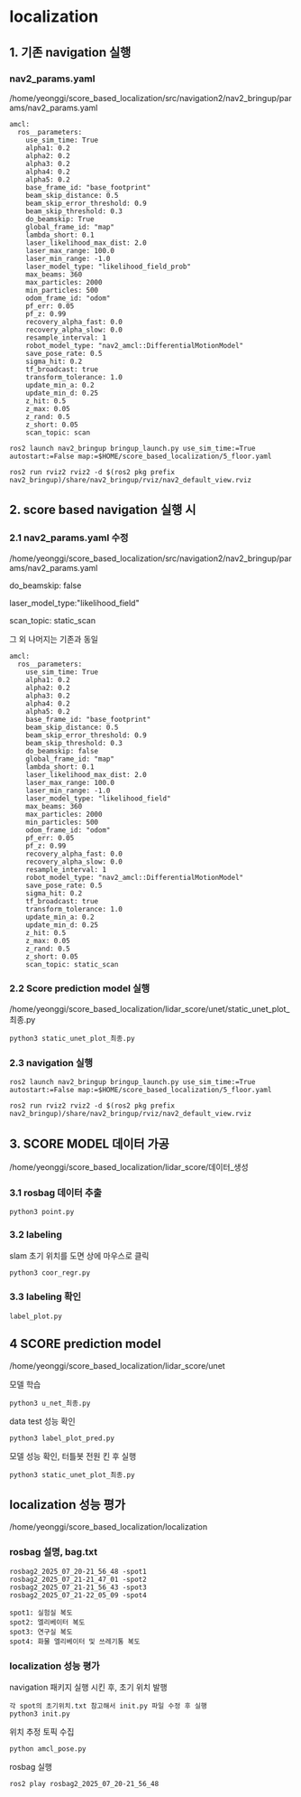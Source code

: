 # localization
## 1. 기존 navigation 실행
### nav2_params.yaml
/home/yeonggi/score_based_localization/src/navigation2/nav2_bringup/params/nav2_params.yaml
```
amcl:
  ros__parameters:
    use_sim_time: True
    alpha1: 0.2
    alpha2: 0.2
    alpha3: 0.2
    alpha4: 0.2
    alpha5: 0.2
    base_frame_id: "base_footprint"
    beam_skip_distance: 0.5
    beam_skip_error_threshold: 0.9
    beam_skip_threshold: 0.3
    do_beamskip: True
    global_frame_id: "map"
    lambda_short: 0.1
    laser_likelihood_max_dist: 2.0
    laser_max_range: 100.0
    laser_min_range: -1.0
    laser_model_type: "likelihood_field_prob"
    max_beams: 360
    max_particles: 2000
    min_particles: 500
    odom_frame_id: "odom"
    pf_err: 0.05
    pf_z: 0.99
    recovery_alpha_fast: 0.0
    recovery_alpha_slow: 0.0
    resample_interval: 1
    robot_model_type: "nav2_amcl::DifferentialMotionModel"
    save_pose_rate: 0.5
    sigma_hit: 0.2
    tf_broadcast: true
    transform_tolerance: 1.0
    update_min_a: 0.2
    update_min_d: 0.25
    z_hit: 0.5
    z_max: 0.05
    z_rand: 0.5
    z_short: 0.05
    scan_topic: scan
```
```
ros2 launch nav2_bringup bringup_launch.py use_sim_time:=True autostart:=False map:=$HOME/score_based_localization/5_floor.yaml
```    
```
ros2 run rviz2 rviz2 -d $(ros2 pkg prefix nav2_bringup)/share/nav2_bringup/rviz/nav2_default_view.rviz
```
## 2. score based navigation 실행 시 
### 2.1 nav2_params.yaml 수정
/home/yeonggi/score_based_localization/src/navigation2/nav2_bringup/params/nav2_params.yaml

do_beamskip: false 

laser_model_type:"likelihood_field"

scan_topic: static_scan 

그 외 나머지는 기존과 동일
```
amcl:
  ros__parameters:
    use_sim_time: True
    alpha1: 0.2
    alpha2: 0.2
    alpha3: 0.2
    alpha4: 0.2
    alpha5: 0.2
    base_frame_id: "base_footprint"
    beam_skip_distance: 0.5
    beam_skip_error_threshold: 0.9
    beam_skip_threshold: 0.3
    do_beamskip: false
    global_frame_id: "map"
    lambda_short: 0.1
    laser_likelihood_max_dist: 2.0
    laser_max_range: 100.0
    laser_min_range: -1.0
    laser_model_type: "likelihood_field"
    max_beams: 360
    max_particles: 2000
    min_particles: 500
    odom_frame_id: "odom"
    pf_err: 0.05
    pf_z: 0.99
    recovery_alpha_fast: 0.0
    recovery_alpha_slow: 0.0
    resample_interval: 1
    robot_model_type: "nav2_amcl::DifferentialMotionModel"
    save_pose_rate: 0.5
    sigma_hit: 0.2
    tf_broadcast: true
    transform_tolerance: 1.0
    update_min_a: 0.2
    update_min_d: 0.25
    z_hit: 0.5
    z_max: 0.05
    z_rand: 0.5
    z_short: 0.05
    scan_topic: static_scan
```
### 2.2 Score prediction model 실행
/home/yeonggi/score_based_localization/lidar_score/unet/static_unet_plot_최종.py
```
python3 static_unet_plot_최종.py
```
### 2.3 navigation 실행
```
ros2 launch nav2_bringup bringup_launch.py use_sim_time:=True autostart:=False map:=$HOME/score_based_localization/5_floor.yaml
```    
```
ros2 run rviz2 rviz2 -d $(ros2 pkg prefix nav2_bringup)/share/nav2_bringup/rviz/nav2_default_view.rviz
```

## 3. SCORE MODEL 데이터 가공
/home/yeonggi/score_based_localization/lidar_score/데이터_생성
### 3.1 rosbag 데이터 추출
```
python3 point.py
```
### 3.2 labeling
slam 초기 위치를 도면 상에 마우스로 클릭
```
python3 coor_regr.py
```
### 3.3 labeling 확인
```
label_plot.py
```
## 4 SCORE prediction model
/home/yeonggi/score_based_localization/lidar_score/unet

모델 학습
```
python3 u_net_최종.py
```
data test 성능 확인
```
python3 label_plot_pred.py
```

모델 성능 확인, 터틀봇 전원 킨 후 실행
```
python3 static_unet_plot_최종.py
```

## localization 성능 평가
/home/yeonggi/score_based_localization/localization

### rosbag 설명, bag.txt
```
rosbag2_2025_07_20-21_56_48 -spot1
rosbag2_2025_07_21-21_47_01 -spot2
rosbag2_2025_07_21-21_56_43 -spot3
rosbag2_2025_07_21-22_05_09 -spot4

spot1: 실험실 복도
spot2: 엘리베이터 복도
spot3: 연구실 복도
spot4: 화물 엘리베이터 및 쓰레기통 복도
```
### localization 성능 평가 
navigation 패키지 실행 시킨 후, 초기 위치 발행

```
각 spot의 초기위치.txt 참고해서 init.py 파일 수정 후 실행
python3 init.py
```
위치 추정 토픽 수집
```
python amcl_pose.py
```
rosbag 실행
```
ros2 play rosbag2_2025_07_20-21_56_48
```

